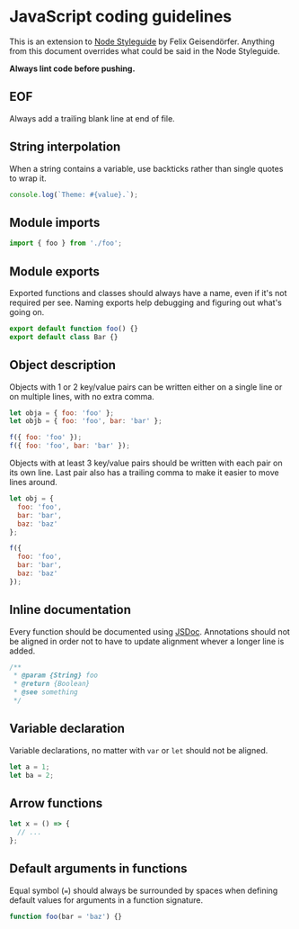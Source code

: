# JavaScript coding guidelines

This is an extension to [Node Styleguide](https://github.com/felixge/node-style-guide) by Felix Geisendörfer. Anything from this document overrides what could be said in the Node Styleguide.

**Always lint code before pushing.**

## EOF

Always add a trailing blank line at end of file.

## String interpolation

When a string contains a variable, use backticks rather than single quotes to wrap it.

```js
console.log(`Theme: #{value}.`);
```

## Module imports

```js
import { foo } from './foo';
```

## Module exports

Exported functions and classes should always have a name, even if it's not required per see. Naming exports help debugging and figuring out what's going on.

```js
export default function foo() {}
export default class Bar {}
```

## Object description

Objects with 1 or 2 key/value pairs can be written either on a single line or on multiple lines, with no extra comma.

```js
let obja = { foo: 'foo' };
let objb = { foo: 'foo', bar: 'bar' };

f({ foo: 'foo' });
f({ foo: 'foo', bar: 'bar' });
```

Objects with at least 3 key/value pairs should be written with each pair on its own line. Last pair also has a trailing comma to make it easier to move lines around.

```js
let obj = {
  foo: 'foo',
  bar: 'bar',
  baz: 'baz'
};

f({
  foo: 'foo',
  bar: 'bar',
  baz: 'baz'
});
```

## Inline documentation

Every function should be documented using [JSDoc](). Annotations should not be aligned in order not to have to update alignment whever a longer line is added.

```js
/**
 * @param {String} foo
 * @return {Boolean}
 * @see something
 */
```

## Variable declaration

Variable declarations, no matter with `var` or `let` should not be aligned.

```js
let a = 1;
let ba = 2;
```

## Arrow functions

```js
let x = () => {
  // ...
};
```

## Default arguments in functions

Equal symbol (`=`) should always be surrounded by spaces when defining default values for arguments in a function signature.

```js
function foo(bar = 'baz') {}
```


